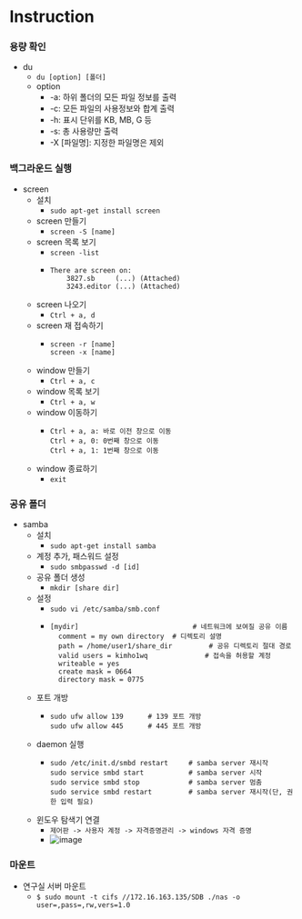 # Instruction


### 용량 확인
- du
  - ```du [option] [폴더]```
  - option
    - -a: 하위 폴더의 모든 파일 정보를 출력
    - -c: 모든 파일의 사용정보와 합계 출력
    - -h: 표시 단위를 KB, MB, G 등
    - -s: 총 사용량만 출력
    - -X [파일명]: 지정한 파일명은 제외


### 백그라운드 실행
- screen
  - 설치
    - ```sudo apt-get install screen```
  - screen 만들기
    - ```screen -S [name]```
  - screen 목록 보기
    - ```screen -list```
    - ```
      There are screen on:
          3827.sb     (...) (Attached)
          3243.editor (...) (Attached)
      ```
  - screen 나오기
    - ```Ctrl + a, d```
  - screen 재 접속하기
    - ```
      screen -r [name]
      screen -x [name]
      ```
  - window 만들기
    - ```Ctrl + a, c```
  - window 목록 보기
    - ```Ctrl + a, w```
  - window 이동하기
    - ```
      Ctrl + a, a: 바로 이전 창으로 이동
      Ctrl + a, 0: 0번째 창으로 이동
      Ctrl + a, 1: 1번째 창으로 이동
      ```
  - window 종료하기
    - ```exit```


### 공유 폴더
- samba
  - 설치
    - ```sudo apt-get install samba```
  - 계정 추가, 패스워드 설정
    - ```sudo smbpasswd -d [id]```
  - 공유 폴더 생성
    - ```mkdir [share dir]```
  - 설정
    - ```sudo vi /etc/samba/smb.conf```
    - ```
      [mydir]                            # 네트워크에 보여질 공유 이름
        comment = my own directory  # 디렉토리 설명
        path = /home/user1/share_dir         # 공유 디렉토리 절대 경로
        valid users = kimho1wq              # 접속을 허용할 계정
        writeable = yes
        create mask = 0664
        directory mask = 0775
      ```
  - 포트 개방
    - ```
      sudo ufw allow 139      # 139 포트 개방
      sudo ufw allow 445      # 445 포트 개방
      ```
  - daemon 실행
    - ```
      sudo /etc/init.d/smbd restart     # samba server 재시작
      sudo service smbd start           # samba server 시작
      sudo service smbd stop            # samba server 멈춤
      sudo service smbd restart         # samba server 재시작(단, 권한 입력 필요)
      ```
  - 윈도우 탐색기 연결
    - ```제어판 -> 사용자 계정 -> 자격증명관리 -> windows 자격 증명```
    - ![image](https://github.com/kimho1wq/TIL/assets/15611500/910c0500-7be3-4965-9b51-976186ae0304)

### 마운트
- 연구실 서버 마운트
  - ```$ sudo mount -t cifs //172.16.163.135/SDB ./nas -o user=,pass=,rw,vers=1.0```












